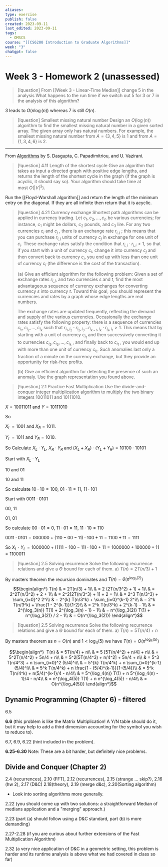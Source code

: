 ```yaml
---
aliases: 
type: exercise
publish: false
created: 2023-09-11
last_edited: 2023-09-11
tags:
  - OMSCS
course: "[[CS6200 Introduction to Graduate Algorithms]]"
week: "3"
chatgpt: false
---
```

# Week 3 - Homework 2 (unassessed) 

> [!question] From [[Week 3 - Linear-Time Median]]  change 5 in the analysis
> What happens to the run time if we switch out 5 for 3 or 7 in the analysis of this algorithm?

3 leads to $O(n\log(n))$ whereas 7 is still $O(n)$.

>[!question] Smallest missing natural number
>Design an $O(\log(n))$ algorithm to find the smallest missing natural number in a given sorted array. The given array only has natural numbers. For example, the smallest missing natural number from $A = \{3, 4, 5\}$ is $1$ and from $A = \{1, 3, 4, 6\}$ is $2$.



---

From [Algorithms](http://algorithmics.lsi.upc.edu/docs/Dasgupta-Papadimitriou-Vazirani.pdf) by S. Dasgupta, C. Papadimitriou, and U. Vazirani.

> [!question] 4.11 Length of the shortest cycle
> Give an algorithm that takes as input a directed graph with positive edge lengths, and returns the length of the shortest cycle in the graph (if the graph is acyclic, it should say so). Your algorithm should take time at most $O(\vert V \vert^3)$.

Run the [[Floyd-Warshall algorithm]] and return the length of the minimum entry on the diagonal. If they are all infinite then return that it is acyclic.

>[!question] 4.21 Currency exchange
>Shortest path algorithms can be applied in currency trading. Let $c_1, c_2, \ldots , c_n$ be various currencies; for instance, $c_1$ might be dollars, $c_2$ pounds, and $c_3$ lire. For any two currencies $c_i$ and $c_j$ , there is an exchange rate $r_{i,j}$ ; this means that you can purchase $r_{i,j}$ units of currency $c_j$ in exchange for one unit of $c_i$. These exchange rates satisfy the condition that $r_{i,j} \cdot r_{j,i} < 1$, so that if you start with a unit of currency $c_i$, change it into currency $c_j$ and then convert back to currency $c_i$, you end up with less than one unit of currency $c_i$ (the difference is the cost of the transaction). 
>
>(a) Give an efficient algorithm for the following problem: Given a set of exchange rates $r_{i,j}$, and two currencies $s$ and $t$, find the most advantageous sequence of currency exchanges for converting currency $s$ into currency $t$. Toward this goal, you should represent the currencies and rates by a graph whose edge lengths are real numbers. 
>
>The exchange rates are updated frequently, reflecting the demand and supply of the various currencies. Occasionally the exchange rates satisfy the following property: there is a sequence of currencies $c_{i_1} , c_{i_2} , \ldots , c_{i_k}$ such that $r_{i_1,i_2} \cdot r_{i_2,i_3} \ldots r_{i_{k−1},i_k} \cdot r_{i_k,i_1} > 1$. This means that by starting with a unit of currency $c_{i_1}$ and then successively converting it to currencies $c_{i_2} , c_{i_3} , \ldots , c_{i_k}$ , and finally back to $c_{i_1}$ , you would end up with more than one unit of currency $c_{i_1}$. Such anomalies last only a fraction of a minute on the currency exchange, but they provide an opportunity for risk-free profits. 
>
>(b) Give an efficient algorithm for detecting the presence of such an anomaly. Use the graph representation you found above.



>[!question] 2.1 Practice Fast Multiplication
>Use the divide-and-conquer integer multiplication algorithm to multiply the two binary integers 10011011 and 10111010.

$X = 10011011$ and $Y = 10111010$

So

$X_L = 1001$ and $X_R = 1011$.

$Y_L = 1011$ and $Y_R = 1010$.

So Calculate $X_L \cdot Y_L$, $X_R \cdot Y_R$ and $(X_L + X_R) \cdot (Y_L + Y_R) = 10100 \cdot 10101$

Start with $X_L \cdot Y_L$

$10$ and $01$

$10$ and $11$

So calculate $10 \cdot 10 = 100$, $01 \cdot 11 = 11$, $11 \cdot 101$

Start with $0011 \cdot 0101$

$00$, $11$

$01$, $01$

So calculate $00 \cdot 01 = 0$, $11 \cdot 01 = 11$, $11 \cdot 10 = 110$

$0011 \cdot 0101 = 000000 + (110 - 00 - 11) \cdot 100 + 11 = 1100 + 11 = 1111$

So $X_L \cdot Y_L = 1000000 + (1111 - 100 - 11) \cdot 100 + 11 = 1000000 + 100000 + 11 = 1100011$

> [!question] 2.5 Solving recurrence
> Solve the following recurrence relations and give a $\Theta$ bound for each of them.
> a) $T(n) = 2T(n/3) + 1$

By masters theorem the recursion dominates and $T(n) = \theta(n^{\log_3(2)})$

$$\begin{align*} T(n) & = 2T(n/3) + 1\\
& = 2 (2T(n/3^2) + 1) + 1\\
& = 2^2T(n/3^2) + 2 + 1\\
& = 2^2[2T(n/3^3) + 1] + 2 + 1\\
& = 2^3 T(n/3^3) + \sum_{i=0}^2 2^i\\
& = 2^{k} T(n/3^k) + \sum_{i=0}^{k-1} 2^i\\
& = 2^k T(n/3^k) + \frac{1 - 2^{k-1}}{1-2}\\
& = 2^k T(n/3^k) + 2^{k-1} - 1\\
& = 2^{\log_3(n)} T(1) + 2^{\log_3(n) - 1} - 1\\
& = n^{\log_3(2)} T(1) + n^{\log_3(2)} / 2 - 1\\
& = O(n^{\log_3(2)})
\end{align*}$$
> [!question] 2.5 Solving recurrence
> Solve the following recurrence relations and give a $\Theta$ bound for each of them.
> a) $T(n) = 5T(n/4) + n$

By masters theorem as $n = O(n)$ and $1 < \log_4(5)$ we have $T(n) = O(n^{\log_4(5)})$

$$\begin{align*} 
T(n) & = 5T(n/4) + n\\
& = 5 [5T(n/4^2) + n/4] + n\\
& = 5^2T(n/4^2) + 5n/4 + n\\
& = 5^2[5T(n/4^3) + n/4^2] + 5n/4 + n\\
& = 5^3 T(n/4^3) + n \sum_{i=0}^2 (5/4)^i\\
& = 5^{k} T(n/4^k) + n \sum_{i=0}^{k-1} (5/4)^i\\
& = 5^k T(n/4^k) + n \frac{1 - (5/4)^{k-1}}{1-(5/4)}\\
& = 5^k T(n/4^k) + n(5/4)^{k-1}/4 - n/4\\
& = 5^{\log_4(n)} T(1) + n 5^{\log_4(n) - 1}/4 - n/4\\
& = n^{\log_4(5)} T(1) + n n^{\log_4(5)} - n/4\\
& = O(n^{\log_4(5)})
\end{align*}$$

## Dynamic Programming (Chapter 6) - filtered

6.5

**6.6** (this problem is like the Matrix Multiplication! A Y/N table should do it, but it may help to add a third dimension accounting for the symbol you wish to reduce to).

6.7, 6.9, 6.22 (hint included in the problem).

**6.25-6.30** Note: These are a bit harder, but definitely nice problems.

## Divide and Conquer (Chapter 2)

2.4 (recurrences), 2.10 (FFT), 2.12 (recurrences), 2.15 (strange ... skip?), 2.16 (hw 2), 2.17 (D&C) 2.18(theory), 2.19 (merge d&c), 2.20(Sorting algorithm)

- Look into sorting algorithms more generally.

2.22 (you should come up with two solutions: a straightforward Median of medians application and a "merging" approach.)

2.23 (part (a) should follow using a D&C standard, part (b) is more demanding)

2.27-2.28 (if you are curious about further extensions of the Fast Multiplication Algorithm)

2.32 (a very nice application of D&C in a geometric setting, this problem is harder and its runtime analysis is above what we had covered in class so far)